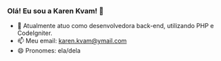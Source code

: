 ### Olá! Eu sou a Karen Kvam! 👋


- 🔭 Atualmente atuo como desenvolvedora back-end, utilizando PHP e CodeIgniter.
- 📫 Meu email: karen.kvam@ymail.com
- 😄 Pronomes: ela/dela

